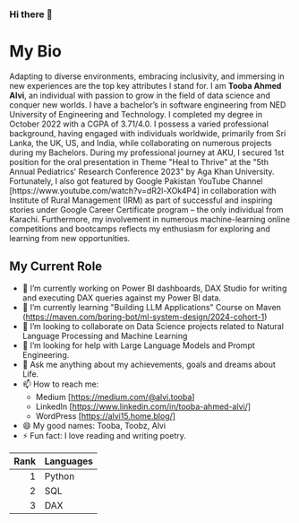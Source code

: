 ### Hi there 👋
<h1> My Bio</h1>
<pr>Adapting to diverse environments, embracing inclusivity, and immersing in new experiences are the top key attributes I stand for. I am <b>Tooba Ahmed Alvi</b>, an individual with passion to grow in the field of data science and conquer new worlds.
I have a bachelor’s in software engineering from NED University of Engineering and Technology. I completed my degree in October 2022 with a CGPA of 3.71/4.0.
I possess a varied professional background, having engaged with individuals worldwide, primarily from Sri Lanka, the UK, US, and India, while collaborating on numerous projects during my Bachelors.
During my professional journey at AKU, I secured 1st position for the oral presentation in Theme "Heal to Thrive" at the "5th Annual Pediatrics' Research Conference 2023" by Aga Khan University. Fortunately, I also got featured by Google Pakistan YouTube Channel [https://www.youtube.com/watch?v=dR2l-XOk4P4] in collaboration with Institute of Rural Management (IRM) as part of successful and inspiring stories under Google Career Certificate program – the only individual from Karachi. Furthermore, my involvement in numerous machine-learning online competitions and bootcamps reflects my enthusiasm for exploring and learning from new opportunities.</pr>
<h2> My Current Role </h2>

- 🔭 I’m currently working on Power BI dashboards, DAX Studio for writing and executing DAX queries against my Power BI data.
- 🌱 I’m currently learning "Building LLM Applications" Course on Maven (https://maven.com/boring-bot/ml-system-design/2024-cohort-1)
- 👯 I’m looking to collaborate on Data Science projects related to Natural Language Processing and Machine Learning
- 🤔 I’m looking for help with Large Language Models and Prompt Engineering.
- 💬 Ask me anything about my achievements, goals and dreams about Life. 
- 📫 How to reach me:
  - Medium  [https://medium.com/@alvi.tooba]
  - LinkedIn [https://www.linkedin.com/in/tooba-ahmed-alvi/]
  - WordPress [https://alvi15.home.blog/]
- 😄 My good names: Tooba, Toobz, Alvi
- ⚡ Fun fact: I love reading and writing poetry.

| Rank  | Languages |
|-----:|---------------|
|     1| Python        |
|     2| SQL           |
|     3| DAX           |
